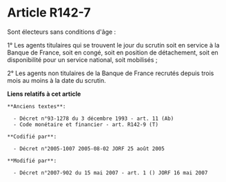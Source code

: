 # Article R142-7

Sont électeurs sans conditions d'âge :

1° Les agents titulaires qui se trouvent le jour du scrutin soit en service à la Banque de France, soit en congé, soit en
position de détachement, soit en disponibilité pour un service national, soit mobilisés ;

2° Les agents non titulaires de la Banque de France recrutés depuis trois mois au moins à la date du scrutin.

**Liens relatifs à cet article**

	**Anciens textes**:

	  - Décret n°93-1278 du 3 décembre 1993 - art. 11 (Ab)
	  - Code monétaire et financier - art. R142-9 (T)

	**Codifié par**:

	  - Décret n°2005-1007 2005-08-02 JORF 25 août 2005

	**Modifié par**:

	  - Décret n°2007-902 du 15 mai 2007 - art. 1 () JORF 16 mai 2007
